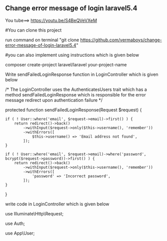 ## Change error message of login laravel5.4

You tube==> https://youtu.be/S4BeQVeVXeM

#You can clone this project

run command on terminal "git clone https://github.com/vermaboys/change-error-message-of-login-laravel5.4"

#you can also implement using instructions which is given below

composer create-project laravel/laravel your-project-name

Write sendFailedLoginResponse function in LoginController which is given below

/*
The LoginController uses the AuthenticatesUsers trait which has a method sendFailedLoginResponse which is responsible for the error message redirect upon authentication failure
*/

protected function sendFailedLoginResponse(Request $request)
{

    if ( ! User::where('email', $request->email)->first() ) {
        return redirect()->back()
            ->withInput($request->only($this->username(), 'remember'))
            ->withErrors([
                $this->username() => 'Email address not found',
            ]);
    }

    if ( ! User::where('email', $request->email)->where('password', bcrypt($request->password))->first() ) {
        return redirect()->back()
            ->withInput($request->only($this->username(), 'remember'))
            ->withErrors([
                'password' => 'Incorrect password',
            ]);
    }

}

write code in LoginController which is given below

use Illuminate\Http\Request;

use Auth;

use App\User;